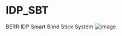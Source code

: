 # IDP_SBT
BERR IDP Smart Blind Stick System
![image](https://github.com/user-attachments/assets/fd5858b1-9144-48db-a7f0-9134bc4f9262)
